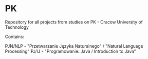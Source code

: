# PK
Repository for all projects from studies on PK - Cracow University of Technology

Contains:

PJN/NLP - "Przetwarzanie Języka Naturalnego" / "Natural Language Processing"
PJ/IJ - "Programowanie: Java / Introduction to Java"
